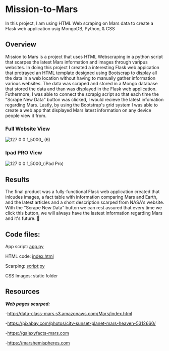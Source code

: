 # Mission-to-Mars
In this project, I am using HTML Web scraping on Mars data to create a Flask web application usig MongoDB, Python, & CSS

## Overview
Mission to Mars is a project that uses HTML Webscraping in a python script that scarpes the latest Mars information and images through varipus websites. In doing this project I created a interesting Flask web appication that protrayed an HTML template designed using Bootscrap to display all the data in a web location without having to manually gather information various websites. The data was scraped and stored in a Mongo database that stored the data and than was displayed in the Flask web application. Futhermore, I was able to connect the scrapig script so that each time the "Scrape New Data" button was clicked, I would recieve the latest infomation regarding Mars. Lastly, by using the Bootstrap's grid system I was able to create a web app that displayed Mars latest information on any device people view it from.


### **Full Website View**
![127 0 0 1_5000_ (6)](https://user-images.githubusercontent.com/91576834/148705425-ba76130a-4b91-41bd-a837-4baa7d473d92.png)

### **Ipad PRO View**
![127 0 0 1_5000_(iPad Pro)](https://user-images.githubusercontent.com/91576834/148705530-c8434fdf-377c-425e-ac04-19eb38289132.png)


## Results 
The final product was a fully-functional Flask web application created that inlcudes images, a fact table with information comparing Mars and Earth, and the latest articles and a short description scarped from NASA's website. With the "Scrape New Data" button we can rest assured that every time we click this button, we will always have the lastest information regarding Mars and it's future. :telescope:

## Code files:
App script: [app.py](app.py)

HTML code: [index.html](index.html)

Scarping: [script:py](script.py)

CSS Images: static folder

## Resources 
***Web pages scarped:***

-http://data-class-mars.s3.amazonaws.com/Mars/index.html

-https://pixabay.com/photos/city-sunset-planet-mars-heaven-5312660/

-https://galaxyfacts-mars.com

-https://marshemispheres.com

